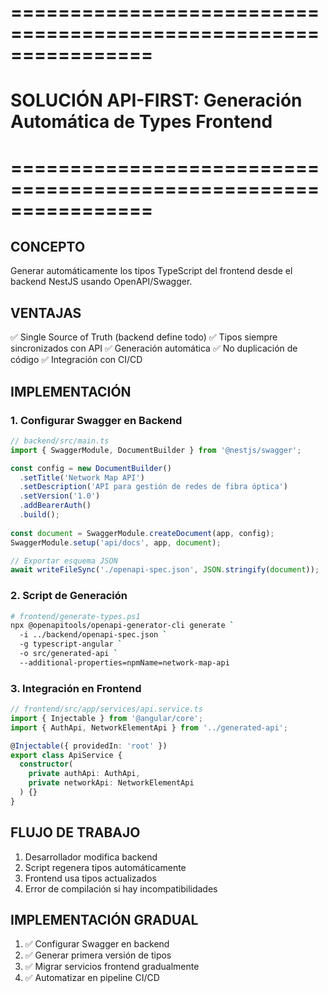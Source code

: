 # ================================================================
# SOLUCIÓN API-FIRST: Generación Automática de Types Frontend
# ================================================================

## CONCEPTO
Generar automáticamente los tipos TypeScript del frontend desde el backend NestJS usando OpenAPI/Swagger.

## VENTAJAS
✅ Single Source of Truth (backend define todo)
✅ Tipos siempre sincronizados con API
✅ Generación automática
✅ No duplicación de código
✅ Integración con CI/CD

## IMPLEMENTACIÓN

### 1. Configurar Swagger en Backend
```typescript
// backend/src/main.ts
import { SwaggerModule, DocumentBuilder } from '@nestjs/swagger';

const config = new DocumentBuilder()
  .setTitle('Network Map API')
  .setDescription('API para gestión de redes de fibra óptica')
  .setVersion('1.0')
  .addBearerAuth()
  .build();
  
const document = SwaggerModule.createDocument(app, config);
SwaggerModule.setup('api/docs', app, document);

// Exportar esquema JSON
await writeFileSync('./openapi-spec.json', JSON.stringify(document));
```

### 2. Script de Generación
```bash
# frontend/generate-types.ps1
npx @openapitools/openapi-generator-cli generate `
  -i ../backend/openapi-spec.json `
  -g typescript-angular `
  -o src/generated-api `
  --additional-properties=npmName=network-map-api
```

### 3. Integración en Frontend
```typescript
// frontend/src/app/services/api.service.ts
import { Injectable } from '@angular/core';
import { AuthApi, NetworkElementApi } from '../generated-api';

@Injectable({ providedIn: 'root' })
export class ApiService {
  constructor(
    private authApi: AuthApi,
    private networkApi: NetworkElementApi
  ) {}
}
```

## FLUJO DE TRABAJO
1. Desarrollador modifica backend
2. Script regenera tipos automáticamente
3. Frontend usa tipos actualizados
4. Error de compilación si hay incompatibilidades

## IMPLEMENTACIÓN GRADUAL
1. ✅ Configurar Swagger en backend
2. ✅ Generar primera versión de tipos
3. ✅ Migrar servicios frontend gradualmente
4. ✅ Automatizar en pipeline CI/CD
